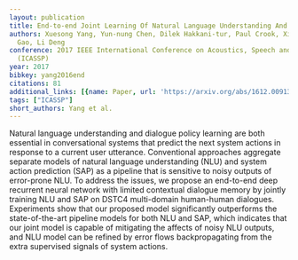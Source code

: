 ```yaml
---
layout: publication
title: End-to-end Joint Learning Of Natural Language Understanding And Dialogue Manager
authors: Xuesong Yang, Yun-nung Chen, Dilek Hakkani-tur, Paul Crook, Xiujun Li, Jianfeng
  Gao, Li Deng
conference: 2017 IEEE International Conference on Acoustics, Speech and Signal Processing
  (ICASSP)
year: 2017
bibkey: yang2016end
citations: 81
additional_links: [{name: Paper, url: 'https://arxiv.org/abs/1612.00913'}]
tags: ["ICASSP"]
short_authors: Yang et al.
---
```

Natural language understanding and dialogue policy learning are both
essential in conversational systems that predict the next system actions in
response to a current user utterance. Conventional approaches aggregate
separate models of natural language understanding (NLU) and system action
prediction (SAP) as a pipeline that is sensitive to noisy outputs of
error-prone NLU. To address the issues, we propose an end-to-end deep recurrent
neural network with limited contextual dialogue memory by jointly training NLU
and SAP on DSTC4 multi-domain human-human dialogues. Experiments show that our
proposed model significantly outperforms the state-of-the-art pipeline models
for both NLU and SAP, which indicates that our joint model is capable of
mitigating the affects of noisy NLU outputs, and NLU model can be refined by
error flows backpropagating from the extra supervised signals of system
actions.